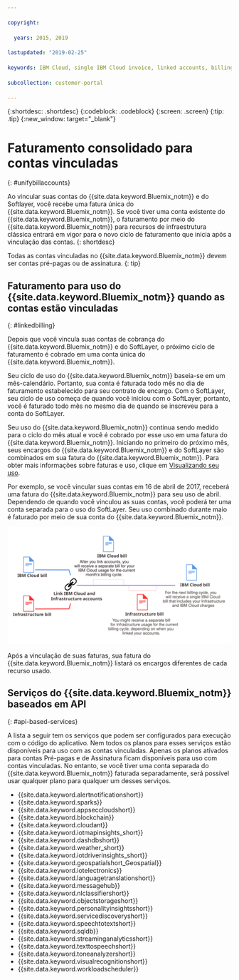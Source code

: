 ```yaml
---

copyright:

  years: 2015, 2019

lastupdated: "2019-02-25"

keywords: IBM Cloud, single IBM Cloud invoice, linked accounts, billing linked accounts 

subcollection: customer-portal

---
```


{:shortdesc: .shortdesc}
{:codeblock: .codeblock}
{:screen: .screen}
{:tip: .tip}
{:new_window: target="_blank"}


# Faturamento consolidado para contas vinculadas
{: #unifybillaccounts}

Ao vincular suas contas do {{site.data.keyword.Bluemix_notm}} e do Softlayer, você recebe
uma fatura única do {{site.data.keyword.Bluemix_notm}}. Se você tiver uma conta existente do {{site.data.keyword.Bluemix_notm}}, o faturamento por meio do {{site.data.keyword.Bluemix_notm}} para recursos de infraestrutura clássica entrará em vigor para o novo ciclo de faturamento que inicia após a vinculação das contas.
{: shortdesc}

Todas as contas vinculadas no {{site.data.keyword.Bluemix_notm}} devem ser contas pré-pagas ou de assinatura.
{: tip}


## Faturamento para uso do {{site.data.keyword.Bluemix_notm}} quando as contas estão vinculadas
{: #linkedbilling}

Depois que você vincula suas contas de cobrança do {{site.data.keyword.Bluemix_notm}} e do
SoftLayer, o próximo ciclo de faturamento é cobrado em uma conta única do
{{site.data.keyword.Bluemix_notm}}.

Seu ciclo de uso do {{site.data.keyword.Bluemix_notm}} baseia-se em um mês-calendário. Portanto, sua conta é faturada todo mês no dia de faturamento estabelecido para seu contrato de encargo. Com o SoftLayer, seu ciclo de uso começa de quando você iniciou com o SoftLayer, portanto, você é faturado todo mês no mesmo dia de quando se inscreveu para a conta do SoftLayer.

Seu uso do {{site.data.keyword.Bluemix_notm}} continua sendo medido para o ciclo do mês atual e você é cobrado por esse uso em uma fatura do {{site.data.keyword.Bluemix_notm}}. Iniciando no primeiro do próximo mês, seus encargos do {{site.data.keyword.Bluemix_notm}} e do SoftLayer são combinados em sua fatura do {{site.data.keyword.Bluemix_notm}}. Para obter mais informações sobre faturas e uso, clique em [Visualizando seu uso](/docs/billing-usage?topic=billing-usage-viewingusage#viewingusage).

Por exemplo, se você vincular suas contas em 16 de abril de 2017, receberá uma fatura do
{{site.data.keyword.Bluemix_notm}} para seu uso de abril. Dependendo de quando você vinculou as suas contas, você poderá ter uma conta separada para o uso do SoftLayer. Seu uso combinado durante maio é faturado por meio de sua conta do {{site.data.keyword.Bluemix_notm}}.

![Vinculando o resumo de contas do IBM Cloud e do SoftLayer](images/IBMCloudSoftLayerBill.svg)

Após a vinculação de suas faturas, sua fatura do {{site.data.keyword.Bluemix_notm}} listará os encargos diferentes de cada recurso usado.

## Serviços do {{site.data.keyword.Bluemix_notm}} baseados em API
{: #api-based-services}

A lista a seguir tem os serviços que podem ser configurados para execução com o código do aplicativo. Nem todos os planos para esses serviços estão disponíveis para uso com as contas vinculadas. Apenas os planos ativados para contas Pré-pagas e de Assinatura ficam disponíveis para uso com contas vinculadas. No entanto, se você tiver uma conta separada do {{site.data.keyword.Bluemix_notm}} faturada separadamente, será possível usar qualquer plano para qualquer um desses serviços.

* {{site.data.keyword.alertnotificationshort}}
* {{site.data.keyword.sparks}}
* {{site.data.keyword.appseccloudshort}}
* {{site.data.keyword.blockchain}}
* {{site.data.keyword.cloudant}}
* {{site.data.keyword.iotmapinsights_short}}
* {{site.data.keyword.dashdbshort}}
* {{site.data.keyword.weather_short}}
* {{site.data.keyword.iotdriverinsights_short}}
* {{site.data.keyword.geospatialshort_Geospatial}}
* {{site.data.keyword.iotelectronics}}
* {{site.data.keyword.languagetranslationshort}}
* {{site.data.keyword.messagehub}}
* {{site.data.keyword.nlclassifiershort}}
* {{site.data.keyword.objectstorageshort}}
* {{site.data.keyword.personalityinsightsshort}}
* {{site.data.keyword.servicediscoveryshort}}
* {{site.data.keyword.speechtotextshort}}
* {{site.data.keyword.sqldb}}
* {{site.data.keyword.streaminganalyticsshort}}
* {{site.data.keyword.texttospeechshort}}
* {{site.data.keyword.toneanalyzershort}}
* {{site.data.keyword.visualrecognitionshort}}
* {{site.data.keyword.workloadscheduler}}
